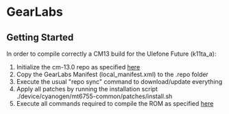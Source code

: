 GearLabs
===========

Getting Started
---------------

In order to compile correctly a CM13 build for the Ulefone Future (k11ta_a):

1) Initialize the cm-13.0 repo as specified [here](https://github.com/CyanogenMod/android/tree/cm-13.0)
2) Copy the GearLabs Manifest (local_manifest.xml) to the .repo folder
3) Execute the usual "repo sync" command to download/update everything
4) Apply all patches by running the installation script
    ./device/cyanogen/mt6755-common/patches/install.sh
5) Execute all commands required to compile the ROM as specified [here](https://github.com/CyanogenMod/android/tree/cm-13.0)

